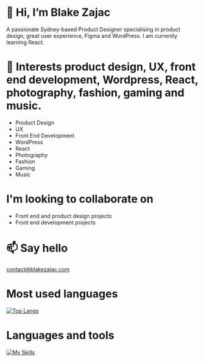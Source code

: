 # 👋 Hi, I’m Blake Zajac
A passionate Sydney-based Product Designer specialising in product design, great user experience, Figma and WordPress. I am currently learning React.

# 👀 Interests product design, UX, front end development, Wordpress, React, photography, fashion, gaming and music.
- Product Design
- UX
- Front End Development
- WordPress
- React
- Photography
- Fashion
- Gaming
- Music

# I'm looking to collaborate on
- Front end and product design projects
- Front end development projects

# 📫 Say hello
contact@blakezajac.com

# Most used languages
[![Top Langs](https://github-readme-stats.vercel.app/api/top-langs/?username=BlakeZajac&layout=compact)](https://github.com/anuraghazra/github-readme-stats)

# Languages and tools
[![My Skills](https://skillicons.dev/icons?i=html,js,css,sass,tailwind,react,,wordpressfigma)](https://skillicons.dev)

<!---
BlakeZajac/BlakeZajac is a ✨ special ✨ repository because its `README.md` (this file) appears on your GitHub profile.
You can click the Preview link to take a look at your changes.
--->

